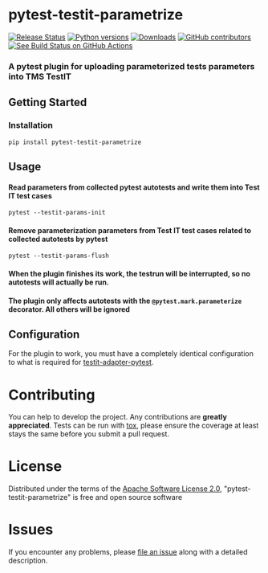 # pytest-testit-parametrize
[![Release Status](https://img.shields.io/pypi/v/pytest-testit-parametrize.svg)](https://pypi.python.org/pypi/pytest-testit-parametrize)
[![Python versions](https://img.shields.io/pypi/pyversions/pytest-testit-parametrize.svg)](https://pypi.org/project/pytest-testit-parametrize)
[![Downloads](https://img.shields.io/pypi/dm/pytest-testit-parametrize?style=plastic)](https://pypi.python.org/pypi/pytest-testit-parametrize)
[![GitHub contributors](https://img.shields.io/github/contributors/pytest-testit-parametrize?style=plastic)](https://github.com/pytest-testit-parametrize)
[![See Build Status on GitHub Actions](https://github.com/iromanchenko-cyrm/pytest-testit-parametrize/actions/workflows/main.yml/badge.svg)](https://github.com/iromanchenko-cyrm/pytest-testit-parametrize/actions/workflows/main.yml)

### A pytest plugin for uploading parameterized tests parameters into TMS TestIT

## Getting Started

### Installation

```
pip install pytest-testit-parametrize
```

## Usage

#### Read parameters from collected pytest autotests and write them into Test IT test cases
```
pytest --testit-params-init
```

#### Remove parameterization parameters from Test IT test cases related to collected autotests by pytest
```
pytest --testit-params-flush
```

#### When the plugin finishes its work, the testrun will be interrupted, so no autotests will actually be run. 
#### The plugin only affects autotests with the `@pytest.mark.parameterize` decorator. All others will be ignored

## Configuration 

For the plugin to work, you must have a completely identical configuration to what is required for [testit-adapter-pytest](https://github.com/testit-tms/adapters-python/tree/main/testit-adapter-pytest#file). 

# Contributing

You can help to develop the project. Any contributions are **greatly appreciated**.
Tests can be run with [tox](https://tox.readthedocs.io/en/latest/), please ensure
the coverage at least stays the same before you submit a pull request.

# License

Distributed under the terms of the [Apache Software License 2.0](https://www.apache.org/licenses/LICENSE-2.0), "pytest-testit-parametrize" is free and open source software

# Issues

If you encounter any problems, please [file an issue](https://github.com/iromanchenko-cyrm/pytest-testit-parametrize/issues) along with a detailed description.